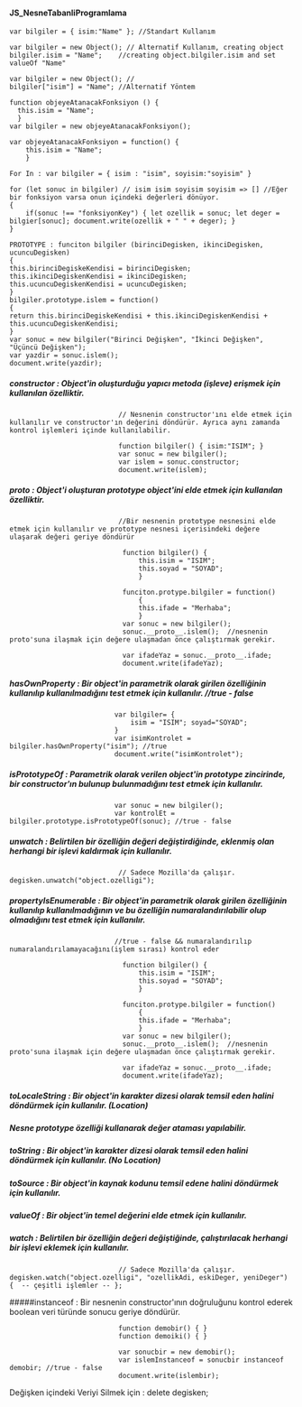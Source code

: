  #### JS_NesneTabanliProgramlama

    var bilgiler = { isim:"Name" }; //Standart Kullanım

    var bilgiler = new Object(); // Alternatif Kullanım, creating object
    bilgiler.isim = "Name";    //creating object.bilgiler.isim and set valueOf "Name"

    var bilgiler = new Object(); //
    bilgiler["isim"] = "Name"; //Alternatif Yöntem

    function objeyeAtanacakFonksiyon () {
      this.isim = "Name";
      }
    var bilgiler = new objeyeAtanacakFonksiyon();

    var objeyeAtanacakFonksiyon = function() {
        this.isim = "Name";
        }

    For In : var bilgiler = { isim : "isim", soyisim:"soyisim" }

    for (let sonuc in bilgiler) // isim isim soyisim soyisim => [] //Eğer bir fonksiyon varsa onun içindeki değerleri dönüyor. 
    {
        if(sonuc !== "fonksiyonKey") { let ozellik = sonuc; let deger = bilgier[sonuc]; document.write(ozellik + " " + deger); } 
    }

    PROTOTYPE : funciton bilgiler (birinciDegisken, ikinciDegisken, ucuncuDegisken) 
    { 
    this.birinciDegiskeKendisi = birinciDegisken; this.ikinciDegiskenKendisi = ikinciDegisken; this.ucuncuDegiskenKendisi = ucuncuDegisken; 
    }
    bilgiler.prototype.islem = function() 
    { 
    return this.birinciDegiskeKendisi + this.ikinciDegiskenKendisi + this.ucuncuDegiskenKendisi; 
    } 
    var sonuc = new bilgiler("Birinci Değişken", "İkinci Değişken", "Üçüncü Değişken"); 
    var yazdir = sonuc.islem(); 
    document.write(yazdir);

##### constructor            : Object'in oluşturduğu yapıcı metoda (işleve) erişmek için kullanılan özelliktir. 
                               // Nesnenin constructor'ını elde etmek için kullanılır ve constructor'ın değerini döndürür. Ayrıca aynı zamanda kontrol işlemleri içinde kullanılabilir.

                               function bilgiler() { isim:"ISIM"; }
                               var sonuc = new bilgiler();
                               var islem = sonuc.constructor; 
                               document.write(islem);  

##### __proto__              : Object'i oluşturan prototype object'ini elde etmek için kullanılan özelliktir. 
                               //Bir nesnenin prototype nesnesini elde etmek için kullanılır ve prototype nesnesi içerisindeki değere ulaşarak değeri geriye döndürür

                                function bilgiler() {
                                    this.isim = "ISIM";
                                    this.soyad = "SOYAD";
                                    }
                                    
                                funciton.protype.bilgiler = function() 
                                    {
                                    this.ifade = "Merhaba";
                                    }
                                var sonuc = new bilgiler();
                                sonuc.__proto__.islem();  //nesnenin proto'suna ilaşmak için değere ulaşmadan önce çalıştırmak gerekir.
                                
                                var ifadeYaz = sonuc.__proto__.ifade; 
                                document.write(ifadeYaz);



##### hasOwnProperty         : Bir object'in parametrik olarak girilen özelliğinin kullanılıp kullanılmadığını test etmek için kullanılır. //true - false
                              var bilgiler= {
                                  isim = "ISIM"; soyad="SOYAD";
                              }
                              var isimKontrolet = bilgiler.hasOwnProperty("isim"); //true
                              document.write("isimKontrolet");

##### isPrototypeOf          : Parametrik olarak verilen object'in prototype zincirinde, bir constructor'ın bulunup bulunmadığını test etmek için kullanılır.

                              var sonuc = new bilgiler();
                              var kontrolEt = bilgiler.prototype.isPrototypeOf(sonuc); //true - false

##### unwatch                : Belirtilen bir özelliğin değeri değiştirdiğinde, eklenmiş olan herhangi bir işlevi kaldırmak için kullanılır.
                               // Sadece Mozilla'da çalışır.   degisken.unwatch("object.ozelligi");
                               
##### propertyIsEnumerable   : Bir object'in parametrik olarak girilen özelliğinin kullanılıp kullanılmadığının ve bu özelliğin numaralandırılabilir olup olmadığını test etmek için kullanılır. 
                              //true - false && numaralandırılıp numaralandırılamayacağını(işlem sırası) kontrol eder

                                function bilgiler() {
                                    this.isim = "ISIM";
                                    this.soyad = "SOYAD";
                                    }
                                    
                                funciton.protype.bilgiler = function() 
                                    {
                                    this.ifade = "Merhaba";
                                    }
                                var sonuc = new bilgiler();
                                sonuc.__proto__.islem();  //nesnenin proto'suna ilaşmak için değere ulaşmadan önce çalıştırmak gerekir.
                                
                                var ifadeYaz = sonuc.__proto__.ifade; 
                                document.write(ifadeYaz);
                 
##### toLocaleString         : Bir object'in karakter dizesi olarak temsil eden halini döndürmek için kullanılır. (Location)  
#####                          Nesne prototype özelliği kullanarak değer ataması yapılabilir.


##### toString               : Bir object'in karakter dizesi olarak temsil eden halini döndürmek için kullanılır. (No Location)


##### toSource               : Bir object'in kaynak kodunu temsil edene halini döndürmek için kullanılır.
##### valueOf                : Bir object'in temel değerini elde etmek için kullanılır.

##### watch                  : Belirtilen bir özelliğin değeri değiştiğinde, çalıştırılacak herhangi bir işlevi eklemek için kullanılır.
                               // Sadece Mozilla'da çalışır.  degisken.watch("object.ozelligi", "ozellikAdi, eskiDeger, yeniDeger") {  -- çeşitli işlemler -- };

#####instanceof              : Bir nesnenin constructor'ının doğruluğunu kontrol ederek boolean veri türünde sonucu geriye döndürür.

                               function demobir() { }
                               function demoiki() { }
                                 
                               var sonucbir = new demobir();
                               var islemInstanceof = sonucbir instanceof demobir; //true - false
                               document.write(islembir);

Değişken içindeki Veriyi Silmek için : delete degisken;
